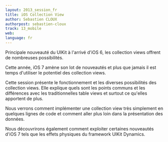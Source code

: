```yaml
---
layout: 2013_session_fr
title: iOS Collection View
author: Sebastien CLOUX
authorpost: sebastien-cloux
track: 13_mobile
web: 
language: fr
---
```


Principale nouveauté du UIKit à l'arrivé d'iOS 6, les collection views offrent de nombreuses possibilités.

Cette année, iOS 7 amène son lot de nouveautés et plus que jamais il est temps d'utiliser le potentiel des collection views.

Cette session présente le fonctionnement et les diverses possibilités des collection views. Elle explique quels sont les points communs et les différences avec les traditionnelles table views et surtout ce qu'elles apportent de plus.

Nous verrons comment implémenter une collection view très simplement en quelques lignes de code et comment aller plus loin dans la présentation des données.

Nous découvrirons également comment exploiter certaines nouveautés d'iOS 7 tels que les effets physiques du framework UIKit Dynamics.